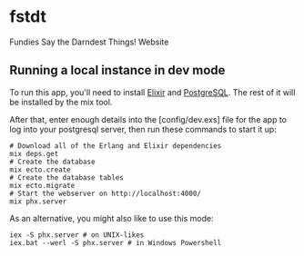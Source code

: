 # fstdt
Fundies Say the Darndest Things! Website

## Running a local instance in dev mode

To run this app, you'll need to install [Elixir] and [PostgreSQL].
The rest of it will be installed by the mix tool.

[Elixir]: https://elixir-lang.org/
[PostgreSQL]: https://postgresql.org/

After that, enter enough details into the [config/dev.exs] file for the app to log into your postgresql server,
then run these commands to start it up:

    # Download all of the Erlang and Elixir dependencies
    mix deps.get
    # Create the database
    mix ecto.create
    # Create the database tables
    mix ecto.migrate
    # Start the webserver on http://localhost:4000/
    mix phx.server

As an alternative, you might also like to use this mode:

    iex -S phx.server # on UNIX-likes
    iex.bat --werl -S phx.server # in Windows Powershell
